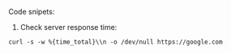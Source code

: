 Code snipets:

1. Check server response time:

```
curl -s -w %{time_total}\\n -o /dev/null https://google.com
```